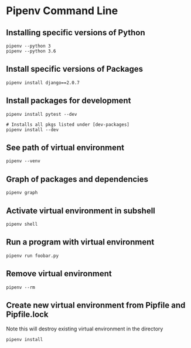 # Pipenv Command Line

## Installing specific versions of Python
```
pipenv --python 3
pipenv --python 3.6
```

## Install specific versions of Packages
```
pipenv install django==2.0.7
```

## Install packages for development
```
pipenv install pytest --dev

# Installs all pkgs listed under [dev-packages]
pipenv install --dev
```


## See path of virtual environment
```
pipenv --venv
```

## Graph of packages and dependencies
```
pipenv graph
```

## Activate virtual environment in subshell
```
pipenv shell
```

## Run a program with virtual environment
```
pipenv run foobar.py
```

## Remove virtual environment
```
pipenv --rm
```

## Create new virtual environment from Pipfile and Pipfile.lock
Note this will destroy existing virtual environment in the directory
```
pipenv install
```